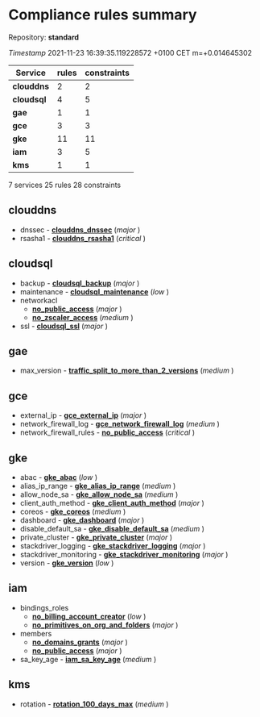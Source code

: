 # Compliance rules summary

Repository: **standard**

*Timestamp* 2021-11-23 16:39:35.119228572 +0100 CET m=+0.014645302

Service | rules | constraints
--- | --- | ---
**clouddns** | 2 | 2
**cloudsql** | 4 | 5
**gae** | 1 | 1
**gce** | 3 | 3
**gke** | 11 | 11
**iam** | 3 | 5
**kms** | 1 | 1

7 services 25 rules 28 constraints

## clouddns

- dnssec   - **[clouddns_dnssec](instances/monitor_clouddns_dnssec/constraints/clouddns_dnssec/readme.md)** (*major* )
- rsasha1   - **[clouddns_rsasha1](instances/monitor_clouddns_rsasha1/constraints/clouddns_rsasha1/readme.md)** (*critical* )

## cloudsql

- backup   - **[cloudsql_backup](instances/monitor_cloudsql_backup/constraints/cloudsql_backup/readme.md)** (*major* )
- maintenance   - **[cloudsql_maintenance](instances/monitor_cloudsql_maintenance/constraints/cloudsql_maintenance/readme.md)** (*low* )
- networkacl
  - **[no_public_access](instances/monitor_cloudsql_networkacl/constraints/no_public_access/readme.md)** (*major* )
  - **[no_zscaler_access](instances/monitor_cloudsql_networkacl/constraints/no_zscaler_access/readme.md)** (*medium* )
- ssl   - **[cloudsql_ssl](instances/monitor_cloudsql_ssl/constraints/cloudsql_ssl/readme.md)** (*major* )

## gae

- max_version   - **[traffic_split_to_more_than_2_versions](instances/monitor_gae_max_version/constraints/traffic_split_to_more_than_2_versions/readme.md)** (*medium* )

## gce

- external_ip   - **[gce_external_ip](instances/monitor_gce_external_ip/constraints/gce_external_ip/readme.md)** (*major* )
- network_firewall_log   - **[gce_network_firewall_log](instances/monitor_gce_network_firewall_log/constraints/gce_network_firewall_log/readme.md)** (*medium* )
- network_firewall_rules   - **[no_public_access](instances/monitor_gce_network_firewall_rules/constraints/no_public_access/readme.md)** (*critical* )

## gke

- abac   - **[gke_abac](instances/monitor_gke_abac/constraints/gke_abac/readme.md)** (*low* )
- alias_ip_range   - **[gke_alias_ip_range](instances/monitor_gke_alias_ip_range/constraints/gke_alias_ip_range/readme.md)** (*medium* )
- allow_node_sa   - **[gke_allow_node_sa](instances/monitor_gke_allow_node_sa/constraints/gke_allow_node_sa/readme.md)** (*medium* )
- client_auth_method   - **[gke_client_auth_method](instances/monitor_gke_client_auth_method/constraints/gke_client_auth_method/readme.md)** (*major* )
- coreos   - **[gke_coreos](instances/monitor_gke_coreos/constraints/gke_coreos/readme.md)** (*medium* )
- dashboard   - **[gke_dashboard](instances/monitor_gke_dashboard/constraints/gke_dashboard/readme.md)** (*major* )
- disable_default_sa   - **[gke_disable_default_sa](instances/monitor_gke_disable_default_sa/constraints/gke_disable_default_sa/readme.md)** (*medium* )
- private_cluster   - **[gke_private_cluster](instances/monitor_gke_private_cluster/constraints/gke_private_cluster/readme.md)** (*major* )
- stackdriver_logging   - **[gke_stackdriver_logging](instances/monitor_gke_stackdriver_logging/constraints/gke_stackdriver_logging/readme.md)** (*major* )
- stackdriver_monitoring   - **[gke_stackdriver_monitoring](instances/monitor_gke_stackdriver_monitoring/constraints/gke_stackdriver_monitoring/readme.md)** (*major* )
- version   - **[gke_version](instances/monitor_gke_version/constraints/gke_version/readme.md)** (*low* )

## iam

- bindings_roles
  - **[no_billing_account_creator](instances/monitor_iam_bindings_roles/constraints/no_billing_account_creator/readme.md)** (*low* )
  - **[no_primitives_on_org_and_folders](instances/monitor_iam_bindings_roles/constraints/no_primitives_on_org_and_folders/readme.md)** (*major* )
- members
  - **[no_domains_grants](instances/monitor_iam_members/constraints/no_domains_grants/readme.md)** (*major* )
  - **[no_public_access](instances/monitor_iam_members/constraints/no_public_access/readme.md)** (*major* )
- sa_key_age   - **[iam_sa_key_age](instances/monitor_iam_sa_key_age/constraints/iam_sa_key_age/readme.md)** (*medium* )

## kms

- rotation   - **[rotation_100_days_max](instances/monitor_kms_rotation/constraints/rotation_100_days_max/readme.md)** (*medium* )
